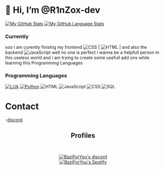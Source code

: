 # 👋 Hi, I’m @R1nZox-dev

[![My GitHub Stats](https://github-readme-stats.vercel.app/api/?username=R1nZox-dev&count_private=true&theme=tokyonight&show_icons=true )](https://github.com/BaziForYou)
[![My GitHub Language Stats](https://github-readme-stats.vercel.app/api/top-langs/?username=R1nZox-dev&langs_count=5&theme=tokyonight&layout=compact)](https://github.com/BaziForYou)

### Currently
soo i am curently finishig my frontend ![CSS](https://img.shields.io/badge/-CSS-000?&logo=css3&logoColor=007ACC) | ![HTML](https://img.shields.io/badge/-HTML-000?&logo=html5) | 
and also the backend ![JavaScript](https://img.shields.io/badge/-JavaScript-000?&logo=JavaScript&logoColor=ddc508)
well no one is perfect i wanna be a helpfull person in this useless world 
and i am trying to create some usefull add ons while learning this Programming Languages

### Programming Languages

[![LUA](https://img.shields.io/badge/-Lua-000?&logo=lua&logoColor=2C2D72)](https://www.lua.org/docs.html)
[![Python](https://img.shields.io/badge/-Python-000?&logo=python&logoColor=f2c6402)](https://docs.python.org/3/)
![HTML](https://img.shields.io/badge/-HTML-000?&logo=html5)
![JavaScript](https://img.shields.io/badge/-JavaScript-000?&logo=JavaScript&logoColor=ddc508)
![CSS](https://img.shields.io/badge/-CSS-000?&logo=css3&logoColor=007ACC)
![SQL](https://img.shields.io/badge/-SQL-000?&logo=MySQL&logoColor=4479A1)


# Contact
-[discord](https://discord.gg/fcX35xvJap)

<h2 align="center">Profiles</h2><br>
  <p align="center">
    <a href="https://discordapp.com/users/412324253397155854" target="_blank">
        <img title="BaziForYou discord" alt="BaziForYou's discord" src="https://discord.c99.nl/widget/theme-3/412324253397155854.png"/>
    </a>
    <br/>
    <a href="https://spotify-github-profile.vercel.app/api/view?uid=1j3t08bcyf1ot8eetmkemqxha&redirect=true" target="_blank">
        <img title="BaziForYou Spotify" alt="BaziForYou's Spotify" src="https://spotify-github-profile.vercel.app/api/view?uid=1j3t08bcyf1ot8eetmkemqxha&cover_image=true&theme=natemoo-re&bar_color=53b14f&bar_color_cover=false"/>
    </a>
</p>

<!---
R1nZox-dev/R1nZox-dev is a ✨ special ✨ repository because its `README.md` (this file) appears on your GitHub profile.
You can click the Preview link to take a look at your changes.
--->
